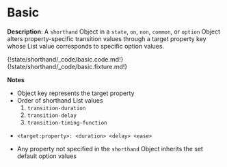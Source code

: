 # Basic
<div class="te-verified"></div>

__Description__: A `shorthand` Object in a `state`, `on`, `non`, `common`, or `option` Object alters property-specific transition values through a target property key whose List value corresponds to specific option values.

{!state/shorthand/_code/basic.code.md!}
{!state/shorthand/_code/basic.fixture.md!}

__Notes__

+ Object key represents the target property
+ Order of shorthand List values
    1. `transition-duration`
    2. `transition-delay`
    3. `transition-timing-function`
- `<target:property>: <duration> <delay> <ease>`
+ Any property not specified in the `shorthand` Object inherits the set default option values

<div class="cf"></div>
<div class="end"></div>

